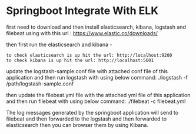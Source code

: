 # Springboot Integrate With ELK
first need to download and then install elasticsearch, kibana, logstash and filebeat using with this url : https://www.elastic.co/downloads/

then first run the elasticsearch and kibana -

    to check elasticsearch is up hit the url: http://localhost:9200
    to check kibana is up hit the url: http://localhost:5601

update the logstash-sample.conf file with attached conf file of this application and then run logstash with using below command:
    ./logstash -f /path/logstash-sample.conf


then update the filebeat.yml file with the attached yml file of this application and then run filebeat with using below command:
    ./filebeat -c filebeat.yml

The log messages generated by the springboot application will send to filebeat and then forwarded to the logstash and then forwarded to elasticsearch 
then you can browser them by using Kibana.

